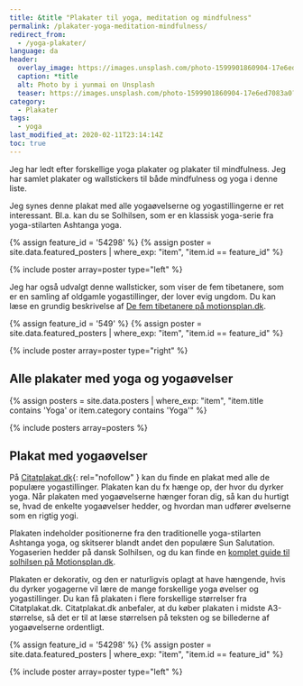 ```yaml
---
title: &title "Plakater til yoga, meditation og mindfulness"
permalink: /plakater-yoga-meditation-mindfulness/
redirect_from:
  - /yoga-plakater/
language: da
header:
  overlay_image: https://images.unsplash.com/photo-1599901860904-17e6ed7083a0?ixid=MXwxMjA3fDB8MHxwaG90by1wYWdlfHx8fGVufDB8fHw%3D&ixlib=rb-1.2.1&auto=format&fit=crop&w=1900&q=80
  caption: *title
  alt: Photo by i yunmai on Unsplash
  teaser: https://images.unsplash.com/photo-1599901860904-17e6ed7083a0?ixid=MXwxMjA3fDB8MHxwaG90by1wYWdlfHx8fGVufDB8fHw%3D&ixlib=rb-1.2.1&auto=format&fit=crop&w=400&q=80
category:
  - Plakater
tags:
  - yoga
last_modified_at: 2020-02-11T23:14:14Z
toc: true
---
```


Jeg har ledt efter forskellige yoga plakater og plakater til mindfulness. Jeg har samlet plakater og wallstickers til både mindfulness og yoga i denne liste.

Jeg synes denne plakat med alle yogaøvelserne og yogastillingerne er ret interessant. Bl.a. kan du se Solhilsen, som er en klassisk yoga-serie fra yoga-stilarten Ashtanga yoga.

{% assign feature_id = '54298' %}
{% assign poster = site.data.featured_posters | where_exp: "item", "item.id == feature_id" %}

{% include poster array=poster type="left" %}

Jeg har også udvalgt denne wallsticker, som viser de fem tibetanere, som er en samling af oldgamle yogastillinger, der lover evig ungdom. Du kan læse en grundig beskrivelse af [De fem tibetanere på motionsplan.dk](https://www.motionsplan.dk/artikel/de-fem-tibetanere/).

{% assign feature_id = '549' %}
{% assign poster = site.data.featured_posters | where_exp: "item", "item.id == feature_id" %}

{% include poster array=poster type="right" %}

## Alle plakater med yoga og yogaøvelser

{% assign posters = site.data.posters | where_exp: "item", "item.title contains 'Yoga' or item.category contains 'Yoga'" %}

{% include posters array=posters %}

## Plakat med yogaøvelser 

På [Citatplakat.dk](https://www.partner-ads.com/dk/klikbanner.php?bannerid=71238&partnerid=28187&htmlurl=https://citatplakat.dk/plakater/yoga-poses-yoga-plakat/){: rel="nofollow" } kan du finde en plakat med alle de populære yogastillinger. Plakaten kan du fx hænge op, der hvor du dyrker yoga. Når plakaten med yogaøvelserne hænger foran dig, så kan du hurtigt se, hvad de enkelte yogaøvelser hedder, og hvordan man udfører øvelserne som en rigtig yogi.

Plakaten indeholder positionerne fra den traditionelle yoga-stilarten Ashtanga yoga, og skitserer blandt andet den populære Sun Salutation. Yogaserien hedder på dansk Solhilsen, og du kan finde en [komplet guide til solhilsen på Motionsplan.dk](https://www.motionsplan.dk/artikel/solhilsen-a-b-surya-namaskar/).

Plakaten er dekorativ, og den er naturligvis oplagt at have hængende, hvis du dyrker yogagerne vil lære de mange forskellige yoga øvelser og yogastillinger. Du kan få plakaten i flere forskellige størrelser fra Citatplakat.dk. Citatplakat.dk anbefaler, at du køber plakaten i midste A3-størrelse, så det er til at læse størrelsen på teksten og se billederne af yogaøvelserne ordentligt. 

{% assign feature_id = '54298' %}
{% assign poster = site.data.featured_posters | where_exp: "item", "item.id == feature_id" %}

{% include poster array=poster type="left" %}
